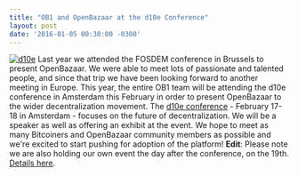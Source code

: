 ```yaml
---
title: "OB1 and OpenBazaar at the d10e Conference" 
layout: post
date: '2016-01-05 00:30:00 -0300'
---
```

        
[![d10e](d10e.png)](d10e.png) Last year we attended the FOSDEM conference in Brussels to present OpenBazaar. We were able to meet lots of passionate and talented people, and since that trip we have been looking forward to another meeting in Europe. This year, the entire OB1 team will be attending the d10e conference in Amsterdam this February in order to present OpenBazaar to the wider decentralization movement. The [d10e conference](http://www.d10e.org/) \- February 17-18 in Amsterdam - focuses on the future of decentralization. We will be a speaker as well as offering an exhibit at the event. We hope to meet as many Bitcoiners and OpenBazaar community members as possible and we're excited to start pushing for adoption of the platform! **Edit**: Please note we are also holding our own event the day after the conference, on the 19th. [Details here](http://www.meetup.com/Amsterdam-OpenBazaar-Meetup/events/227939541/).
